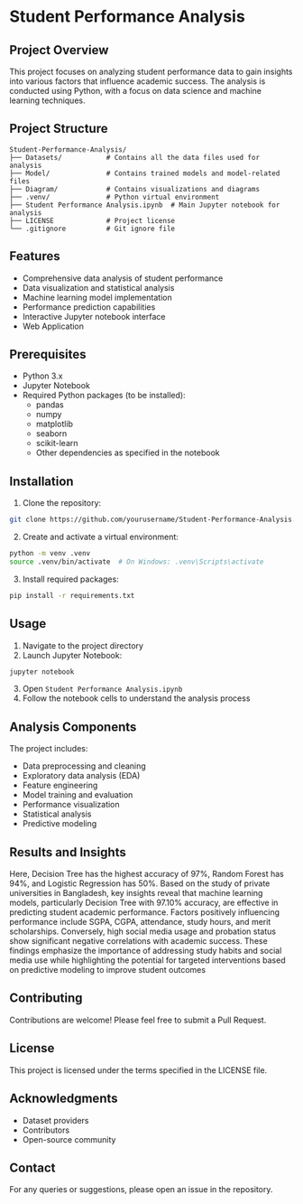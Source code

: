 # Student Performance Analysis

## Project Overview
This project focuses on analyzing student performance data to gain insights into various factors that influence academic success. The analysis is conducted using Python, with a focus on data science and machine learning techniques.

## Project Structure
```
Student-Performance-Analysis/
├── Datasets/           # Contains all the data files used for analysis
├── Model/              # Contains trained models and model-related files
├── Diagram/            # Contains visualizations and diagrams
├── .venv/              # Python virtual environment
├── Student Performance Analysis.ipynb  # Main Jupyter notebook for analysis
├── LICENSE             # Project license
└── .gitignore          # Git ignore file
```

## Features
- Comprehensive data analysis of student performance
- Data visualization and statistical analysis
- Machine learning model implementation
- Performance prediction capabilities
- Interactive Jupyter notebook interface
- Web Application

## Prerequisites
- Python 3.x
- Jupyter Notebook
- Required Python packages (to be installed):
  - pandas
  - numpy
  - matplotlib
  - seaborn
  - scikit-learn
  - Other dependencies as specified in the notebook

## Installation
1. Clone the repository:
```bash
git clone https://github.com/yourusername/Student-Performance-Analysis.git
```

2. Create and activate a virtual environment:
```bash
python -m venv .venv
source .venv/bin/activate  # On Windows: .venv\Scripts\activate
```

3. Install required packages:
```bash
pip install -r requirements.txt
```

## Usage
1. Navigate to the project directory
2. Launch Jupyter Notebook:
```bash
jupyter notebook
```
3. Open `Student Performance Analysis.ipynb`
4. Follow the notebook cells to understand the analysis process

## Analysis Components
The project includes:
- Data preprocessing and cleaning
- Exploratory data analysis (EDA)
- Feature engineering
- Model training and evaluation
- Performance visualization
- Statistical analysis
- Predictive modeling

## Results and Insights
Here, Decision Tree has the highest accuracy of 97%, Random Forest has 94%, and Logistic Regression has 50%.
Based on the study of private universities in Bangladesh, key insights reveal that machine learning models, particularly Decision Tree with 97.10% accuracy, are effective in predicting student academic performance. Factors positively influencing performance include SGPA, CGPA, attendance, study hours, and merit scholarships. Conversely, high social media usage and probation status show significant negative correlations with academic success. These findings emphasize the importance of addressing study habits and social media use while highlighting the potential for targeted interventions based on predictive modeling to improve student outcomes

## Contributing
Contributions are welcome! Please feel free to submit a Pull Request.

## License
This project is licensed under the terms specified in the LICENSE file.

## Acknowledgments
- Dataset providers
- Contributors
- Open-source community

## Contact
For any queries or suggestions, please open an issue in the repository.
